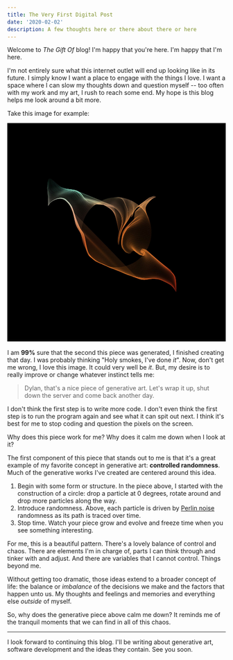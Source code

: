 ```yaml
---
title: The Very First Digital Post
date: '2020-02-02'
description: A few thoughts here or there about there or here
---
```


Welcome to _The Gift Of_ blog! I'm happy that you're here. I'm happy that I'm here.

I'm not entirely sure what this internet outlet will end up looking like in its future. I simply know I want a place to engage with the things I love. I want a space where I can slow my thoughts down and question myself -- too often with my work and my art, I rush to reach some end. My hope is this blog helps me look around a bit more.

Take this image for example:

![kiss](./kiss.jpg)

I am **99%** sure that the second this piece was generated, I finished creating that day. I was probably thinking "Holy smokes, I've done _it_". Now, don't get me wrong, I love this image. It could very well be _it_. But, my desire is to really improve or change whatever instinct tells me:

> Dylan, that's a nice piece of generative art. Let's wrap it up, shut
> down the server and come back another day.

I don't think the first step is to write more code. I don't even think the first step is to run the program again and see what it can spit out next. I think it's best for me to stop coding and question the pixels on the screen.

Why does this piece work for me? Why does it calm me down when I look at it?

The first component of this piece that stands out to me is that it's a great example of my favorite concept in generative art: **controlled randomness**. Much of the generative works I've created are centered around this idea.

1.  Begin with some form or structure. In the piece above, I started with the construction of a circle: drop a particle at 0 degrees, rotate around and drop more particles along the way.
2.  Introduce randomness. Above, each particle is driven by [Perlin noise](https://en.wikipedia.org/wiki/Perlin_noise) randomness as its path is traced over time.
3.  Stop time. Watch your piece grow and evolve and freeze time when you see something interesting.

For me, this is a beautiful pattern. There's a lovely balance of control and chaos. There are elements I'm in charge of, parts I can think through and tinker with and adjust. And there are variables that I cannot control. Things beyond me.

Without getting too dramatic, those ideas extend to a broader concept of life: the balance or _imbalance_ of the decisions we make and the factors that happen unto us. My thoughts and feelings and memories and everything else _outside_ of myself.

So, why does the generative piece above calm me down? It reminds me of the tranquil moments that we can find in all of this chaos.

---

I look forward to continuing this blog. I'll be writing about generative art, software development and the ideas they contain. See you soon.
